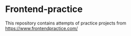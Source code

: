 # Frontend-practice
This repository contains attempts of practice projects from https://www.frontendpractice.com/
